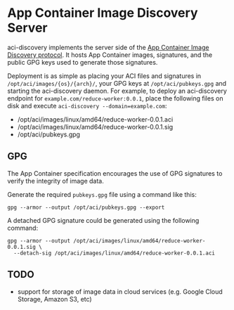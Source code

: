 # App Container Image Discovery Server

aci-discovery implements the server side of the [App Container Image Discovery protocol][proto].
It hosts App Container images, signatures, and the public GPG keys used to generate those signatures.

[proto]: https://github.com/appc/spec/blob/master/SPEC.md#app-container-image-discovery

Deployment is as simple as placing your ACI files and signatures in `/opt/aci/images/{os}/{arch}/`, your GPG keys at `/opt/aci/pubkeys.gpg` and starting the aci-discovery daemon.
For example, to deploy an aci-discovery endpoint for `example.com/reduce-worker:0.0.1`, place the
following files on disk and execute `aci-discovery --domain=example.com`:

- /opt/aci/images/linux/amd64/reduce-worker-0.0.1.aci
- /opt/aci/images/linux/amd64/reduce-worker-0.0.1.sig
- /opt/aci/pubkeys.gpg

## GPG

The App Container specification encourages the use of GPG signatures to verify the integrity of image data.

Generate the required `pubkeys.gpg` file using a command like this:

```
gpg --armor --output /opt/aci/pubkeys.gpg --export
```

A detached GPG signature could be generated using the following command:

```
gpg --armor --output /opt/aci/images/linux/amd64/reduce-worker-0.0.1.sig \
  --detach-sig /opt/aci/images/linux/amd64/reduce-worker-0.0.1.aci
```

## TODO

- support for storage of image data in cloud services (e.g. Google Cloud Storage, Amazon S3, etc)
